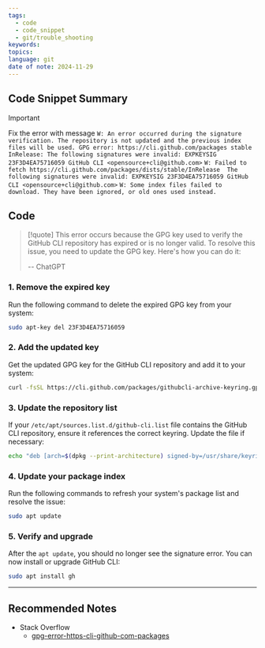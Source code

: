 ```yaml
---
tags:
  - code
  - code_snippet
  - git/trouble_shooting
keywords: 
topics: 
language: git
date of note: 2024-11-29
---
```


## Code Snippet Summary

>[!important]
>Fix the error with message
>`W: An error occurred during the signature verification. The repository is not updated and the previous index files will be used. GPG error: https://cli.github.com/packages stable InRelease: The following signatures were invalid: EXPKEYSIG 23F3D4EA75716059 GitHub CLI <opensource+cli@github.com>`
>`W: Failed to fetch https://cli.github.com/packages/dists/stable/InRelease  The following signatures were invalid: EXPKEYSIG 23F3D4EA75716059 GitHub CLI <opensource+cli@github.com>`
>`W: Some index files failed to download. They have been ignored, or old ones used instead.`


## Code

>[!quote]
>This error occurs because the GPG key used to verify the GitHub CLI repository has expired or is no longer valid. To resolve this issue, you need to update the GPG key. Here's how you can do it:
>
>-- ChatGPT

### 1. **Remove the expired key**

Run the following command to delete the expired GPG key from your system:

```bash
sudo apt-key del 23F3D4EA75716059
```

### 2. **Add the updated key**

Get the updated GPG key for the GitHub CLI repository and add it to your system:

```bash
curl -fsSL https://cli.github.com/packages/githubcli-archive-keyring.gpg | sudo gpg --dearmor -o /usr/share/keyrings/githubcli-archive-keyring.gpg
```

### 3. **Update the repository list**

If your `/etc/apt/sources.list.d/github-cli.list` file contains the GitHub CLI repository, ensure it references the correct keyring. Update the file if necessary:

```bash
echo "deb [arch=$(dpkg --print-architecture) signed-by=/usr/share/keyrings/githubcli-archive-keyring.gpg] https://cli.github.com/packages stable main" | sudo tee /etc/apt/sources.list.d/github-cli.list > /dev/null
```


### 4. **Update your package index**

Run the following commands to refresh your system's package list and resolve the issue:

```bash
sudo apt update
```

### 5. **Verify and upgrade**

After the `apt update`, you should no longer see the signature error. You can now install or upgrade GitHub CLI:

```bash
sudo apt install gh
```








-----------
##  Recommended Notes

- Stack Overflow
	- [gpg-error-https-cli-github-com-packages](https://stackoverflow.com/questions/73600286/gpg-error-https-cli-github-com-packages-stable-inrelease-expkeysig-c99b11deb)